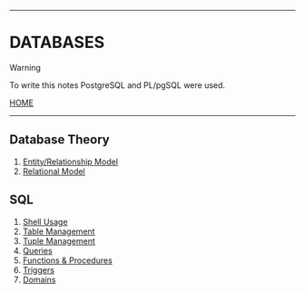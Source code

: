 
---
# DATABASES

> [!WARNING]
> To write this notes PostgreSQL and PL/pgSQL were used.

[HOME](/README.md)

---

## Database Theory
1. [Entity/Relationship Model](data/Theory/ERModel.md)
2. [Relational Model](data/Theory/RModel.md)

## SQL
1. [Shell Usage](data/SQL/01_shell.md)
2. [Table Management](data/SQL/02_tables.md)
3. [Tuple Management](data/SQL/03_tuples.md)
4. [Queries](data/SQL/04_queries.md)
5. [Functions & Procedures](data/SQL/05_func&proc.md)
6. [Triggers](data/SQL/06_triggers.md)
7. [Domains](data/SQL/07_domains.md)

